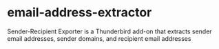 # email-address-extractor
Sender-Recipient Exporter is a Thunderbird add-on that extracts sender email addresses, sender domains, and recipient email addresses
